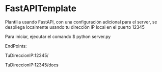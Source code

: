 # FastAPITemplate

  Plantilla usando FastAPI, con una configuración adicional para el server, se despliega localmente usando tu dirección IP local en el puerto 12345

  Para iniciar, ejecutar el comando $ python server.py

EndPoints:

  TuDireccionIP:12345/
  
  TuDireccionIP:12345/docs
